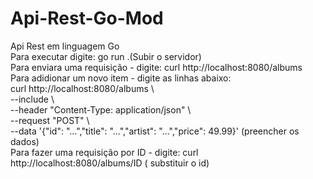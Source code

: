 # Api-Rest-Go-Mod
Api Rest em linguagem Go <br>
Para executar digite: go run .(Subir o servidor) <br>
Para enviara uma requisição - digite: curl http://localhost:8080/albums <br>
Para adidionar um novo item - digite as linhas abaixo: <br>
curl http://localhost:8080/albums \ <br>
    --include \ <br>
    --header "Content-Type: application/json" \ <br>
    --request "POST" \ <br>
    --data '{"id": "...","title": "...","artist": "...","price": 49.99}' (preencher os dados) <br>
    Para fazer uma requisição por ID - digite: curl http://localhost:8080/albums/ID ( substituir o id) <br>
    
